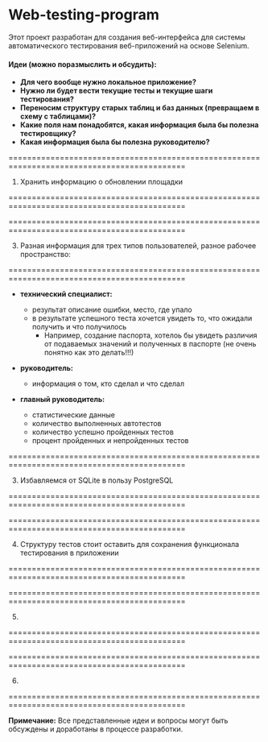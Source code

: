 # Web-testing-program

Этот проект разработан для создания веб-интерфейса для системы автоматического тестирования веб-приложений на основе Selenium.

#### Идеи (можно поразмыслить и обсудить):

- **Для чего вообще нужно локальное приложение?**
- **Нужно ли будет вести текущие тесты и текущие шаги тестирования?**
- **Переносим структуру старых таблиц и баз данных (превращаем в схему с таблицами)?**
- **Какие поля нам понадобятся, какая информация была бы полезна тестировщику?**
- **Какая информация была бы полезна руководителю?**

============================================================================================

1) Хранить информацию о обновлении площадки

============================================================================================

============================================================================================

3) Разная информация для трех типов пользователей, разное рабочее пространство:

============================================================================================

- **технический специалист:**

	- результат описание ошибки, место, где упало
  	- в результате успешного теста хочется увидеть то, что ожидали получить и что получилось
  		- Например, создание паспорта, хотелоь бы увидеть различия от подаваемых значений и полученных в паспорте (не очень понятно как это делать!!!)  

- **руководитель:**

	- информация о том, кто сделал и что сделал

- **главный руководитель:**

	- статистические данные
	- количество выполненных автотестов
	- количество успешно пройденных тестов
	- процент пройденных и непройденных тестов

============================================================================================

3) Избавляемся от SQLite в пользу PostgreSQL

============================================================================================

============================================================================================

4) Структуру тестов стоит оставить для сохранения функционала тестирования в приложении

============================================================================================

============================================================================================

5) 

============================================================================================

============================================================================================

6) 

============================================================================================

**Примечание:** Все представленные идеи и вопросы могут быть обсуждены и доработаны в процессе разработки.
